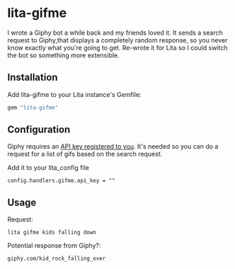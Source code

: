 # lita-gifme

I wrote a Giphy bot a while back and my friends loved it. It sends a search request to Giphy,that displays a completely random response, so you never know exactly what you're going to get. Re-wrote it for Lita so I could switch the bot so something more extensible.

## Installation

Add lita-gifme to your Lita instance's Gemfile:

``` ruby
gem "lita-gifme"
```

## Configuration

Giphy requires an [API key registered to you](https://developers.giphy.com "Giphy Developer Portal"). It's needed so you can do a request for a list of gifs based on the search request. 

Add it to your lita_config file

```
config.handlers.gifme.api_key = ""
```

## Usage

Request:
```
lita gifme kids falling down
```
Potential response from Giphy?:
```
giphy.com/kid_rock_falling_over
```
